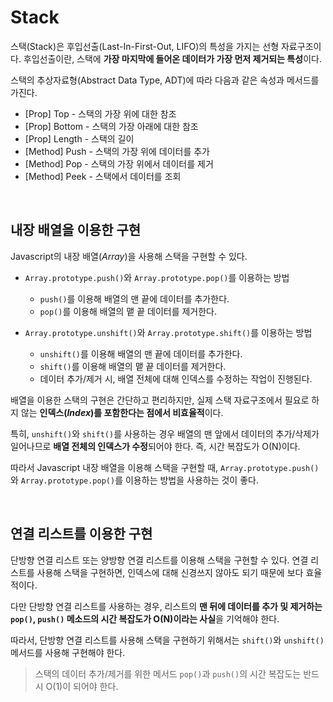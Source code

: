 # Stack

스택(Stack)은 후입선출(Last-In-First-Out, LIFO)의 특성을 가지는 선형 자료구조이다. 후입선출이란, 스택에 **가장 마지막에 들어온 데이터가 가장 먼저 제거되는 특성**이다. 


스택의 추상자료형(Abstract Data Type, ADT)에 따라 다음과 같은 속성과 메서드를 가진다. 
 - [Prop] Top - 스택의 가장 위에 대한 참조
 - [Prop] Bottom - 스택의 가장 아래에 대한 참조
 - [Prop] Length - 스택의 길이
 - [Method] Push - 스택의 가장 위에 데이터를 추가
 - [Method] Pop - 스택의 가장 위에서 데이터를 제거
 - [Method] Peek - 스택에서 데이터를 조회

<br>

## 내장 배열을 이용한 구현

Javascript의 내장 배열(*Array*)을 사용해 스택을 구현할 수 있다.

- `Array.prototype.push()`와 `Array.prototype.pop()`를 이용하는 방법
    - `push()`를 이용해 배열의 맨 끝에 데이터를 추가한다.
    - `pop()`를 이용해 배열의 맽 끝 데이터를 제거한다.

- `Array.prototype.unshift()`와 `Array.prototype.shift()`를 이용하는 방법
    - `unshift()`를 이용해 배열의 맨 끝에 데이터를 추가한다.
    - `shift()`를 이용해 배열의 맽 끝 데이터를 제거한다.
    - 데이터 추가/제거 시, 배열 전체에 대해 인덱스를 수정하는 작업이 진행된다.

배열을 이용한 스택의 구현은 간단하고 편리하지만, 실제 스택 자료구조에서 필요로 하지 않는 **인덱스(*Index*)를 포함한다는 점에서 비효율적**이다.

특히, `unshift()`와 `shift()`를 사용하는 경우 배열의 맨 앞에서 데이터의 추가/삭제가 일어나므로 **배열 전체의 인덱스가 수정**되어야 한다. 즉, 시간 복잡도가 O(N)이다.

따라서 Javascript 내장 배열을 이용해 스택을 구현할 때, `Array.prototype.push()`와 `Array.prototype.pop()`를 이용하는 방법을 사용하는 것이 좋다.

<br>

## 연결 리스트를 이용한 구현

단방향 연결 리스트 또는 양방향 연결 리스트를 이용해 스택을 구현할 수 있다. 연결 리스트를 사용해 스택을 구현하면, 인덱스에 대해 신경쓰지 않아도 되기 때문에 보다 효율적이다.

다만 단방향 연결 리스트를 사용하는 경우, 리스트의 **맨 뒤에 데이터를 추가 및 제거하는 `pop()`, `push()` 메소드의 시간 복잡도가 O(N)이라는 사실**을 기억해야 한다.

따라서, 단방향 연결 리스트를 사용해 스택을 구현하기 위해서는 `shift()`와 `unshift()` 메서드를 사용해 구현해야 한다.

> 스택의 데이터 추가/제거를 위한 메서드 `pop()`과 `push()`의 시간 복잡도는 반드시 O(1)이 되어야 한다.